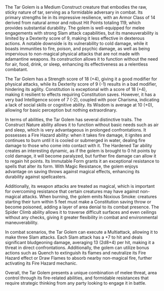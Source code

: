 The Tar Golem is a Medium Construct creature that embodies the raw, sticky nature of tar, serving as a formidable adversary in combat. Its primary strengths lie in its impressive resilience, with an Armor Class of 14 derived from natural armor and robust Hit Points totaling 119, which provides substantial durability. The golem is well-equipped for melee engagements with strong Slam attack capabilities, but its maneuverability is limited by a Dexterity score of 9, making it less effective in dexterous actions. A notable downside is its vulnerability to cold damage, while it boasts immunities to fire, poison, and psychic damage, as well as being impervious to non-magical physical attacks that are not made with adamantine weapons. Its construction allows it to function without the need for air, food, drink, or sleep, enhancing its effectiveness as a relentless combatant.

The Tar Golem has a Strength score of 18 (+4), giving it a good modifier for physical attacks, while its Dexterity score of 9 (-1) results in a bad modifier, hindering its agility. Constitution is exceptional with a score of 18 (+4), making it resilient to effects requiring Constitution saves. However, it has a very bad Intelligence score of 7 (-2), coupled with poor Charisma, indicating a lack of social skills or cognitive ability. Its Wisdom is average at 10 (+0), allowing for basic perception but nothing extraordinary.

In terms of abilities, the Tar Golem has several distinctive traits. The Construct Nature ability allows it to function without basic needs such as air and sleep, which is very advantageous in prolonged confrontations. It possesses a Fire Hazard ability: when it takes fire damage, it ignites and continues to burn until it is cooled or submerged in water, dealing fire damage to those who come into contact with it. The Hardened Tar ability creates an interesting dynamic, as if the golem is brought to 0 hit points by cold damage, it will become paralyzed, but further fire damage can allow it to regain hit points. Its Immutable Form grants it an exceptional resistance to spells that alter its form. With Magic Resistance, the golem enjoys advantage on saving throws against magical effects, enhancing its durability against spellcasters.

Additionally, its weapon attacks are treated as magical, which is important for overcoming resistance that certain creatures may have against non-magical attacks. When burning, the golem emits Noxious Smoke: creatures starting their turn within 5 feet must make a Constitution saving throw or become poisoned, adding a layer of area denial to its combat presence. The Spider Climb ability allows it to traverse difficult surfaces and even ceilings without any checks, giving it greater flexibility in combat and environmental maneuverability.

In combat scenarios, the Tar Golem can execute a Multiattack, allowing it to make three Slam attacks. Each Slam attack has a +7 to hit and deals significant bludgeoning damage, averaging 13 (2d8+4) per hit, making it a threat in direct confrontations. Additionally, the golem can utilize bonus actions such as Quench to extinguish its flames and neutralize its Fire Hazard effect or Draw Flames to absorb nearby non-magical fire, further activating its Fire Hazard mechanic.

Overall, the Tar Golem presents a unique combination of melee threat, area control through its fire-related abilities, and formidable resistances that require strategic thinking from any party looking to engage it in battle.